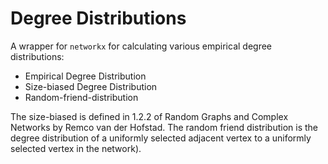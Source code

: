 # Degree Distributions

A wrapper for `networkx` for calculating various empirical degree distributions:
* Empirical Degree Distribution 
* Size-biased Degree Distribution
* Random-friend-distribution

The size-biased is defined in 1.2.2 of Random Graphs and Complex Networks by Remco van der Hofstad.  The random friend distribution is the degree distribution of a uniformly selected adjacent vertex to a uniformly selected vertex in the network).